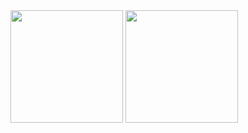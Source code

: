 <div>
  <img height="180em" src="https://github-readme-stats.vercel.app/api?username=gabscrobson&show_icons=true&theme=dark&include_all_commits=true&count_private=true">
  <img height="180em" src="https://github-readme-stats.vercel.app/api/top-langs/?username=gabscrobson&layout=compact&langs_count=7&theme=dark"/>
</div>
